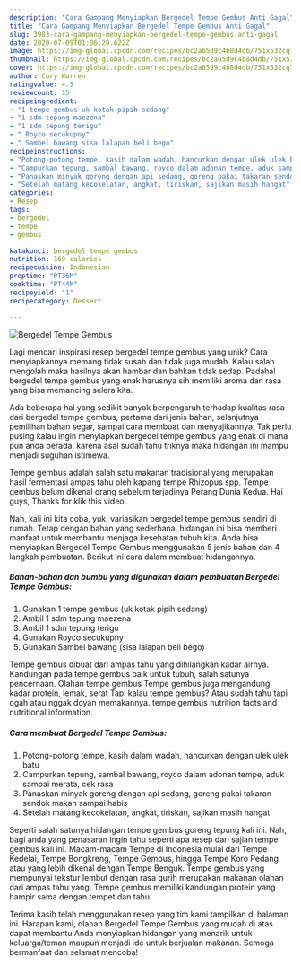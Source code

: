 ```yaml
---
description: "Cara Gampang Menyiapkan Bergedel Tempe Gembus Anti Gagal"
title: "Cara Gampang Menyiapkan Bergedel Tempe Gembus Anti Gagal"
slug: 3983-cara-gampang-menyiapkan-bergedel-tempe-gembus-anti-gagal
date: 2020-07-09T01:06:20.622Z
image: https://img-global.cpcdn.com/recipes/bc2a65d9c4b8d4db/751x532cq70/bergedel-tempe-gembus-foto-resep-utama.jpg
thumbnail: https://img-global.cpcdn.com/recipes/bc2a65d9c4b8d4db/751x532cq70/bergedel-tempe-gembus-foto-resep-utama.jpg
cover: https://img-global.cpcdn.com/recipes/bc2a65d9c4b8d4db/751x532cq70/bergedel-tempe-gembus-foto-resep-utama.jpg
author: Cory Warren
ratingvalue: 4.5
reviewcount: 15
recipeingredient:
- "1 tempe gembus uk kotak pipih sedang"
- "1 sdm tepung maezena"
- "1 sdm tepung terigu"
- " Royco secukupny"
- " Sambel bawang sisa lalapan beli bego"
recipeinstructions:
- "Potong-potong tempe, kasih dalam wadah, hancurkan dengan ulek ulek batu"
- "Campurkan tepung, sambal bawang, royco dalam adonan tempe, aduk sampai merata, cek rasa"
- "Panaskan minyak goreng dengan api sedang, goreng pakai takaran sendok makan sampai habis"
- "Setelah matang kecokelatan, angkat, tiriskan, sajikan masih hangat"
categories:
- Resep
tags:
- bergedel
- tempe
- gembus

katakunci: bergedel tempe gembus 
nutrition: 169 calories
recipecuisine: Indonesian
preptime: "PT36M"
cooktime: "PT44M"
recipeyield: "1"
recipecategory: Dessert

---
```



![Bergedel Tempe Gembus](https://img-global.cpcdn.com/recipes/bc2a65d9c4b8d4db/751x532cq70/bergedel-tempe-gembus-foto-resep-utama.jpg)

Lagi mencari inspirasi resep bergedel tempe gembus yang unik? Cara menyiapkannya memang tidak susah dan tidak juga mudah. Kalau salah mengolah maka hasilnya akan hambar dan bahkan tidak sedap. Padahal bergedel tempe gembus yang enak harusnya sih memiliki aroma dan rasa yang bisa memancing selera kita.

Ada beberapa hal yang sedikit banyak berpengaruh terhadap kualitas rasa dari bergedel tempe gembus, pertama dari jenis bahan, selanjutnya pemilihan bahan segar, sampai cara membuat dan menyajikannya. Tak perlu pusing kalau ingin menyiapkan bergedel tempe gembus yang enak di mana pun anda berada, karena asal sudah tahu triknya maka hidangan ini mampu menjadi suguhan istimewa.

Tempe gembus adalah salah satu makanan tradisional yang merupakan hasil fermentasi ampas tahu oleh kapang tempe Rhizopus spp. Tempe gembus belum dikenal orang sebelum terjadinya Perang Dunia Kedua. Hai guys, Thanks for klik this video.


Nah, kali ini kita coba, yuk, variasikan bergedel tempe gembus sendiri di rumah. Tetap dengan bahan yang sederhana, hidangan ini bisa memberi manfaat untuk membantu menjaga kesehatan tubuh kita. Anda bisa menyiapkan Bergedel Tempe Gembus menggunakan 5 jenis bahan dan 4 langkah pembuatan. Berikut ini cara dalam membuat hidangannya.

<!--inarticleads1-->

##### Bahan-bahan dan bumbu yang digunakan dalam pembuatan Bergedel Tempe Gembus:

1. Gunakan 1 tempe gembus (uk kotak pipih sedang)
1. Ambil 1 sdm tepung maezena
1. Ambil 1 sdm tepung terigu
1. Gunakan  Royco secukupny
1. Gunakan  Sambel bawang (sisa lalapan beli bego)


Tempe gembus dibuat dari ampas tahu yang dihilangkan kadar airnya. Kandungan pada tempe gembus baik untuk tubuh, salah satunya pencernaan. Olahan tempe gembus Tempe gembus juga mengandung kadar protein, lemak, serat Tapi kalau tempe gembus? Atau sudah tahu tapi ogah atau nggak doyan memakannya. tempe gembus nutrition facts and nutritional information. 

<!--inarticleads2-->

##### Cara membuat Bergedel Tempe Gembus:

1. Potong-potong tempe, kasih dalam wadah, hancurkan dengan ulek ulek batu
1. Campurkan tepung, sambal bawang, royco dalam adonan tempe, aduk sampai merata, cek rasa
1. Panaskan minyak goreng dengan api sedang, goreng pakai takaran sendok makan sampai habis
1. Setelah matang kecokelatan, angkat, tiriskan, sajikan masih hangat


Seperti salah satunya hidangan tempe gembus goreng tepung kali ini. Nah, bagi anda yang penasaran ingin tahu seperti apa resep dari sajian tempe gembus kali ini. Macam-macam Tempe di Indonesia mulai dari Tempe Kedelai, Tempe Bongkreng, Tempe Gembus, hingga Tempe Koro Pedang atau yang lebih dikenal dengan Tempe Benguk. Tempe gembus yang mempunyai tekstur lembut dengan rasa gurih merupakan makanan olahan dari ampas tahu yang. Tempe gembus memiliki kandungan protein yang hampir sama dengan tempet dan tahu. 

Terima kasih telah menggunakan resep yang tim kami tampilkan di halaman ini. Harapan kami, olahan Bergedel Tempe Gembus yang mudah di atas dapat membantu Anda menyiapkan hidangan yang menarik untuk keluarga/teman maupun menjadi ide untuk berjualan makanan. Semoga bermanfaat dan selamat mencoba!
